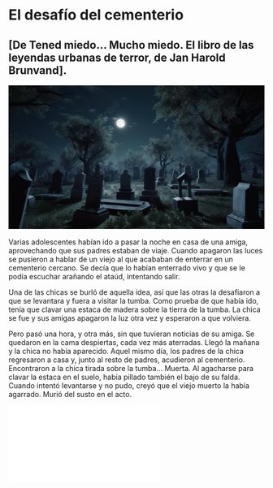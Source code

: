 # El desafío del cementerio

## [De Tened miedo… Mucho miedo. El libro de las leyendas urbanas de terror, de Jan Harold Brunvand].

![Cementerio que da mucho yuyu](/images/cementerio.jpg)

Varias adolescentes habían ido a pasar la noche en casa de una amiga, aprovechando que sus padres estaban de viaje. Cuando apagaron las luces se pusieron a hablar de un viejo al que acababan de enterrar en un cementerio cercano. Se decía que lo habían enterrado vivo y que se le podía escuchar arañando el ataúd, intentando salir.

Una de las chicas se burló de aquella idea, así que las otras la desafiaron a que se levantara y fuera a visitar la tumba. Como prueba de que había ido, tenía que clavar una estaca de madera sobre la tierra de la tumba. La chica se fue y sus amigas apagaron la luz otra vez y esperaron a que volviera.

Pero pasó una hora, y otra más, sin que tuvieran noticias de su amiga. Se quedaron en la cama despiertas, cada vez más aterradas. Llegó la mañana y la chica no había aparecido. Aquel mismo día, los padres de la chica regresaron a casa y, junto al resto de padres, acudieron al cementerio. Encontraron a la chica tirada sobre la tumba… Muerta. Al agacharse para clavar la estaca en el suelo, había pillado también el bajo de su falda. Cuando intentó levantarse y no pudo, creyó que el viejo muerto la había agarrado. Murió del susto en el acto.

![Inicio](/index.md)